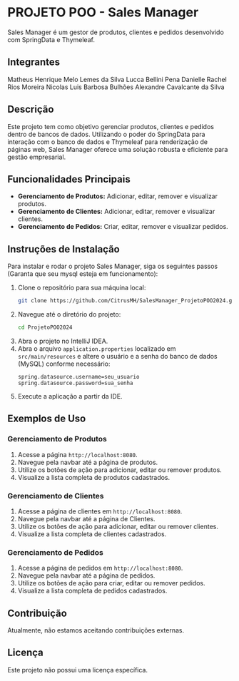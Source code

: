 # PROJETO POO - Sales Manager

Sales Manager é um gestor de produtos, clientes e pedidos desenvolvido com SpringData e Thymeleaf.

## Integrantes
Matheus Henrique Melo Lemes da Silva
Lucca Bellini Pena
Danielle Rachel Rios Moreira
Nicolas Luis Barbosa Bulhões
Alexandre Cavalcante da Silva

## Descrição

Este projeto tem como objetivo gerenciar produtos, clientes e pedidos dentro de bancos de dados. Utilizando o poder do SpringData para interação com o banco de dados e Thymeleaf para renderização de páginas web, Sales Manager oferece uma solução robusta e eficiente para gestão empresarial.

## Funcionalidades Principais

- **Gerenciamento de Produtos:** Adicionar, editar, remover e visualizar produtos.
- **Gerenciamento de Clientes:** Adicionar, editar, remover e visualizar clientes.
- **Gerenciamento de Pedidos:** Criar, editar, remover e visualizar pedidos.

## Instruções de Instalação

Para instalar e rodar o projeto Sales Manager, siga os seguintes passos (Garanta que seu mysql esteja em funcionamento):

1. Clone o repositório para sua máquina local:
    ```bash
    git clone https://github.com/CitrusMH/SalesManager_ProjetoPOO2024.git
    ```
2. Navegue até o diretório do projeto:
    ```bash
    cd ProjetoPOO2024
    ```
3. Abra o projeto no IntelliJ IDEA.
4. Abra o arquivo `application.properties` localizado em `src/main/resources` e altere o usuário e a senha do banco de dados (MySQL) conforme necessário:
    ```properties
    spring.datasource.username=seu_usuario
    spring.datasource.password=sua_senha
    ```
5. Execute a aplicação a partir da IDE.

## Exemplos de Uso

### Gerenciamento de Produtos

1. Acesse a página `http://localhost:8080`.
2. Navegue pela navbar até a página de produtos.
3. Utilize os botões de ação para adicionar, editar ou remover produtos.
4. Visualize a lista completa de produtos cadastrados.

### Gerenciamento de Clientes

1. Acesse a página de clientes em `http://localhost:8080`.
2. Navegue pela navbar até a página de Clientes.
3. Utilize os botões de ação para adicionar, editar ou remover clientes.
4. Visualize a lista completa de clientes cadastrados.

### Gerenciamento de Pedidos

1. Acesse a página de pedidos em `http://localhost:8080`.
2. Navegue pela navbar até a página de pedidos.
3. Utilize os botões de ação para criar, editar ou remover pedidos.
4. Visualize a lista completa de pedidos cadastrados.

## Contribuição

Atualmente, não estamos aceitando contribuições externas.

## Licença

Este projeto não possui uma licença específica.

